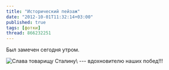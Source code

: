 ```yaml
---
title: "Исторический пейзаж"
date: "2012-10-01T11:32:14+03:00"
published: true
tags: [фотки]
thread: 866232251
---
```


Был замечен сегодня утром.

![Слава товарищу Сталину\ --- вдохновителю наших побед!!!](/images/photos/historic-landscape.jpg "Слава товарищу Сталину &mdash; вдохновителю наших побед!!!")
